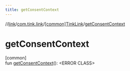 ```yaml
---
title: getConsentContext
---
```

//[link](../../../index.html)/[com.tink.link](../index.html)/[[common]TinkLink](index.html)/[getConsentContext](get-consent-context.html)



# getConsentContext



[common]\
fun [getConsentContext](get-consent-context.html)(): &lt;ERROR CLASS&gt;




